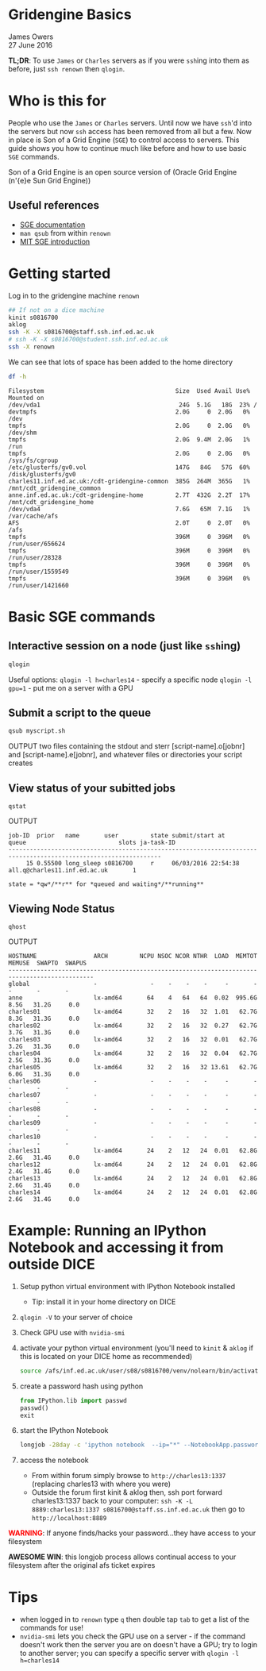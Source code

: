 # Gridengine Basics
James Owers  
27 June 2016  

**TL;DR**: To use `James` or `Charles` servers as if you were `ssh`ing into them
as before, just `ssh renown` then `qlogin`.


# Who is this for
People who use the `James` or `Charles` servers. Until now we have `ssh`'d into the
servers but now `ssh` access has been removed from all but a few. Now in place
is Son of a Grid Engine (`SGE`) to control access to servers. This guide shows you how to 
continue much like before and how to use basic `SGE` commands. 

Son of a Grid Engine is an open source version of (Oracle Grid Engine (n\'{e}e 
Sun Grid Engine))


## Useful references

* [SGE documentation](http://arc.liv.ac.uk/SGE/htmlman/manuals.html)
* `man qsub` from within `renown`
* [MIT SGE introduction](http://star.mit.edu/cluster/docs/0.92rc2/guides/sge.html)


# Getting started

Log in to the gridengine machine `renown`


```bash
## If not on a dice machine
kinit s0816700
aklog
ssh -K -X s0816700@staff.ssh.inf.ed.ac.uk
# ssh -K -X s0816700@student.ssh.inf.ed.ac.uk
ssh -X renown
```

We can see that lots of space has been added to the home directory


```bash
df -h
```

```
Filesystem                                     Size  Used Avail Use% Mounted on
/dev/vda1                                       24G  5.1G   18G  23% /
devtmpfs                                       2.0G     0  2.0G   0% /dev
tmpfs                                          2.0G     0  2.0G   0% /dev/shm
tmpfs                                          2.0G  9.4M  2.0G   1% /run
tmpfs                                          2.0G     0  2.0G   0% /sys/fs/cgroup
/etc/glusterfs/gv0.vol                         147G   84G   57G  60% /disk/glusterfs/gv0
charles11.inf.ed.ac.uk:/cdt-gridengine-common  385G  264M  365G   1% /mnt/cdt_gridengine_common
anne.inf.ed.ac.uk:/cdt-gridengine-home         2.7T  432G  2.2T  17% /mnt/cdt_gridengine_home
/dev/vda4                                      7.6G   65M  7.1G   1% /var/cache/afs
AFS                                            2.0T     0  2.0T   0% /afs
tmpfs                                          396M     0  396M   0% /run/user/656624
tmpfs                                          396M     0  396M   0% /run/user/28328
tmpfs                                          396M     0  396M   0% /run/user/1559549
tmpfs                                          396M     0  396M   0% /run/user/1421660
```


# Basic SGE commands

## Interactive session on a node (just like `ssh`ing)


```bash
qlogin
```

Useful options:
`qlogin -l h=charles14` - specify a specific node
`qlogin -l gpu=1` - put me on a server with a GPU


## Submit a script to the queue


```bash
qsub myscript.sh
```


OUTPUT
two files containing the stdout and sterr [script-name].o[jobnr] and [script-name].e[jobnr], and whatever files or directories your script creates


## View status of your subitted jobs

`qstat`

OUTPUT
```
job-ID  prior   name       user         state submit/start at     queue                          slots ja-task-ID 
-----------------------------------------------------------------------------------------------------------------
     15 0.55500 long_sleep s0816700     r     06/03/2016 22:54:38 all.q@charles11.inf.ed.ac.uk       1 

state = *qw*/**r** for *queued and waiting*/**running**
```

## Viewing Node Status

`qhost`

OUTPUT
```
HOSTNAME                ARCH         NCPU NSOC NCOR NTHR  LOAD  MEMTOT  MEMUSE  SWAPTO  SWAPUS
----------------------------------------------------------------------------------------------
global                  -               -    -    -    -     -       -       -       -       -
anne                    lx-amd64       64    4   64   64  0.02  995.6G    8.5G   31.2G     0.0
charles01               lx-amd64       32    2   16   32  1.01   62.7G    8.3G   31.3G     0.0
charles02               lx-amd64       32    2   16   32  0.27   62.7G    3.7G   31.3G     0.0
charles03               lx-amd64       32    2   16   32  0.01   62.7G    3.2G   31.3G     0.0
charles04               lx-amd64       32    2   16   32  0.04   62.7G    2.5G   31.3G     0.0
charles05               lx-amd64       32    2   16   32 13.61   62.7G    6.0G   31.3G     0.0
charles06               -               -    -    -    -     -       -       -       -       -
charles07               -               -    -    -    -     -       -       -       -       -
charles08               -               -    -    -    -     -       -       -       -       -
charles09               -               -    -    -    -     -       -       -       -       -
charles10               -               -    -    -    -     -       -       -       -       -
charles11               lx-amd64       24    2   12   24  0.01   62.8G    2.6G   31.4G     0.0
charles12               lx-amd64       24    2   12   24  0.01   62.8G    2.4G   31.4G     0.0
charles13               lx-amd64       24    2   12   24  0.01   62.8G    2.6G   31.4G     0.0
charles14               lx-amd64       24    2   12   24  0.01   62.8G    2.6G   31.4G     0.0
```

# Example: Running an IPython Notebook and accessing it from outside DICE

1. Setup python virtual environment with IPython Notebook installed
    * Tip: install it in your home directory on DICE
1. `qlogin -V` to your server of choice
1. Check GPU use with `nvidia-smi`
1. activate your python virtual environment (you'll need to `kinit` & `aklog` if
this is located on your DICE home as recommended)
    
    ```bash
    source /afs/inf.ed.ac.uk/user/s08/s0816700/venv/nolearn/bin/activate
    ```
1. create a password hash using python
    
    ```python
    from IPython.lib import passwd
    passwd()
    exit
    ```
1. start the IPython Notebook
    
    ```bash
    longjob -28day -c 'ipython notebook  --ip="*" --NotebookApp.password=sha1:0880f873e98f:9ddab235858c92ea9a2e02877b5b324bf091ef93 --no-browser --port=1337'`
    ```
1. access the notebook
    * From within forum simply browse to `http://charles13:1337` (replacing charles13 with where you were)
    * Outside the forum first kinit & aklog then, ssh port forward 
    charles13:1337 back to your computer:
    `ssh -K -L 8889:charles13:1337 s0816700@staff.ss.inf.ed.ac.uk` then go to
    `http://localhost:8889`

<span style="color:red">**WARNING**</span>: If anyone finds/hacks your password...they have access to your 
filesystem

**AWESOME WIN**: this longjob process allows continual access to your filesystem
after the original afs ticket expires


# Tips

* when logged in to `renown` type `q` then double tap `tab` to get a list of the
commands for use!
* `nvidia-smi` lets you check the GPU use on a server - if the command doesn't
work then the server you are on doesn't have a GPU; try to login to another
server; you can specify a specific server with `qlogin -l h=charles14`
